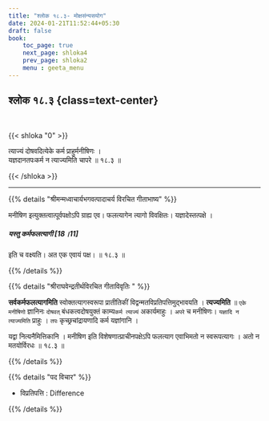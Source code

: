 ```yaml
---
title: "श्लोक १८.३- मोक्षसंन्यसयोग"
date: 2024-01-21T11:52:44+05:30
draft: false
book:
    toc_page: true
    next_page: shloka4
    prev_page: shloka2
    menu : geeta_menu
---
```



## श्लोक १८.३ {class=text-center}

<br/>

{{< shloka  "0"  >}}

त्याज्यं दोषवदित्येके कर्म प्राहुर्मनीषिणः ।  
यज्ञदानतपःकर्म न त्याज्यमिति चापरे ॥ १८.३ ॥

{{< /shloka >}}

---

{{% details "श्रीमन्मध्वाचार्यभगवत्पादाचर्य विरचित  गीताभाष्य" %}}

मनीषिण इत्युक्तत्वात्पूर्वपक्षोऽपि ग्राह्य एव। फलत्यागेन त्यागो 
विवक्षितः। यज्ञादेस्तत्पक्षे । 
##### यस्तु कर्मफलत्यागी [18।11] 
इति च वक्ष्यति। अत एक एवायं पक्ष। ॥ १८.३ ॥

{{% /details %}}



{{% details "श्रीराघवेन्द्रतीर्थविरचित गीताविवृतिः " %}}

**सर्वकर्मफलत्यागमिति** स्वोक्तत्यागस्वरूपा प्रातीतिकीं
विद्वन्मतविप्रतिपत्तिमुद्भावयति । **त्यज्यमिति** ॥ `एके मनीषिणो` ज्ञानिनः
`दोषवत्‌` बंधकत्वदोषयुक्तं काम्य`कर्म त्याज्यं` अकार्यमाहुः । `अपरे` च मनीषिणः।
`यज्ञादि न त्याज्यमिति` प्राहुः । `तपः` कृच्छ्रचांद्रायणादि कर्म यज्ञांगानि ।  

यद्वा नित्यनैमित्तिकानि । मनीषिण इति विशेषणात्प्राचीनपक्षेऽपि फलत्याग
एवाभिमतो न स्वरूपत्यागः । अतो न मतयोर्विरधः ॥ १८.३ ॥

{{% /details %}}



{{% details "पद विचार" %}}

- विप्रतिपत्ति : Difference 

{{% /details %}}
